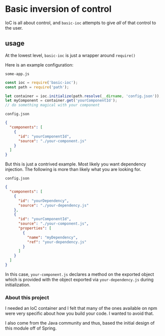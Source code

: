 # Basic inversion of control
IoC is all about control, and `basic-ioc` attempts to give _all_ of that control to the user.

## usage
At the lowest level, `basic-ioc` is just a wrapper around `require()`

Here is an example configuration:

`some-app.js`
```javascript
const ioc = require('basic-ioc');
const path = require('path');

let container = ioc.initialize(path.resolve(__dirname, 'config.json'));
let myComponent = container.get('yourComponentId');
// do something magical with your component
```
`config.json`
```json
{
  "components": [
    {
      "id": "yourComponentId",
      "source": "./your-component.js"
    }
  ]
}
```

But this is just a contrived example.  Most likely you want dependency injection.  The following is more than likely what you are looking for.

`config.json`
```json
{
  "components": [
    {
      "id": "yourDependency",
      "source": "./your-dependency.js"
    },
    {
      "id": "yourComponentId",
      "source": "./your-component.js",
      "properties": [
        {
          "name": "myDependency",
          "ref": "your-dependency.js"
        }
      ]
    }
  ]
}
```

In this case, `your-component.js` declares a method on the exported object which is provided with the object exported via `your-dependency.js` during initialization.

### About this project
I needed an IoC container and I felt that many of the ones available on npm were very specific about how you build your code.  I wanted to avoid that.

I also come from the Java community and thus, based the initial design of this module off of Spring.
